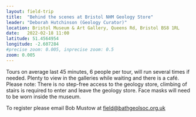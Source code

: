 ```yaml
---
layout: field-trip
title:  "Behind the scenes at Bristol NHM Geology Store"
leader: "Deborah Hutchinson (Geology Curator)"
location: Bristol Museum & Art Gallery, Queens Rd, Bristol BS8 1RL
date:   2022-02-18 11:00
latitude: 51.4564954
longitude: -2.607284
#precise zoom: 0.005, inprecise zoom: 0.5
zoom: 0.005
---
```

Tours on average last 45 minutes, 6 people per tour, will run several times if needed. Plenty to view in the galleries while waiting and there is a café. Please note: There is no step-free access to the geology store, climbing of stairs is required to enter and leave the geology store. Face masks will need to be worn inside the museum.

To register please email Bob Mustow at field@bathgeolsoc.org.uk